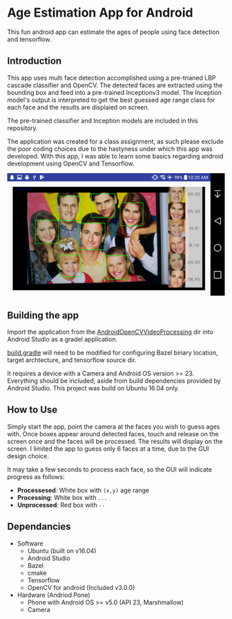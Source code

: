 # Age Estimation App for Android #
 This fun android app can estimate the ages of people using face detection and tensorflow. 
 
 ## Introduction ## 
This app uses multi face detection accomplished using a pre-trianed LBP cascade classifier and OpenCV. The detected faces are extracted using the bounding box and feed into a pre-trained Inceptionv3 model. The Inception model's output is interpreted to get the best guessed age range class for each face and the results are displaied on screen.  
  
The pre-trained classifier and Inception models are included in this repository.
  
The application was created for a class assignment, as such please exclude the poor coding choices due to the hastyness under which this app was developed. With this app, I was able to learn some basics regarding android development using OpenCV and Tensorflow.

![Screenshot](docs/images/Screenshot_2017-11-02-10-20-55.png)

## Building the app ##
Import the application from the [AndroidOpenCVVideoProcessing](AndroidOpenCVVideoProcessing) dir into Android Studio as a gradel application.  
  
[build.gradle](AndroidOpenCVVideoProcessing/app/build.gradle) will need to be modified for configuring Bazel binary location, target archtecture, and tensorflow source dir.
  
It requires a device with a Camera and Android OS version >= 23. Everything should be included, aside from build dependencies provided by Android Studio. This project was build on Ubuntu 16.04 only.

## How to Use ##
Simply start the app, point the camera at the faces you wish to guess ages with. Once boxes appear around detected faces, touch and release on the screen once and the faces will be processed. The results will display on the screen. I limited the app to guess only 6 faces at a time, due to the GUI design choice. 

It may take a few seconds to process each face, so the GUI will indicate progress as follows:
  * __Processesed__: White box with `(x,y)` age range
  * __Processing__:  White box with `...`
  * __Unprocessed__: Red box with `--`
  



## Dependancies ##
  * Software
    * Ubuntu (built on v16.04)
    * Android Studio
    * Bazel
    * cmake
    * Tensorflow
    * OpenCV for android (Included v3.0.0)
  * Hardware (Andriod Pone)
    * Phone with Android OS >= v5.0 (API 23, Marshmallow)
    * Camera
